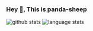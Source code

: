 ### Hey 👋, This is panda-sheep
![github stats](https://github-readme-stats.vercel.app/api?username=panda-sheep&show_icons=true&line_height=24&count_private=true&theme=dracula)
![language stats](https://github-readme-stats.vercel.app/api?username=panda-sheep&layout=compact&langs_count=8&theme=dracula)
